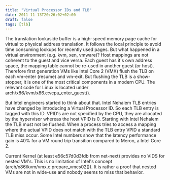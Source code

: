 ```yaml
---
title: "Virtual Processor IDs and TLB"
date: 2011-11-13T20:26:02+02:00
draft: false
tags: [tlb]
---
```


The translation lookaside buffer is a high-speed memory page cache for virtual
to physical address translation. It follows the local principle to avoid time
consuming lookups for recently used pages. But what happened in a virtual
environment (e.g. kvm, xen, vmware)? Host mappings are not coherent to the guest
and vice versa. Each guest has it's own address space, the mapping table cannot
be re-used in another guest (or host). Therefore first generation VMs like
Intel Core 2 (VMX) flush the TLB on each vm-enter (resume) and vm-exit. But
flushing the TLB is a show-stopper, it is one of the most critical components
in a modern CPU. The relevant code for Linux is located under
arch/x86/kvm/x86.c:vcpu\_enter\_guest().


But Intel engineers started to think about that. Intel Nehalem TLB entries have
changed by introducing a Virtual Processor ID. So each TLB entry is tagged with
this ID. VPID's are not specified by the CPU, they are allocated by the
hypervisor whereas the host VPID is 0. Starting with Intel Nehalem the TLB
must not be flushed. When a process tries to access a mapping where the actual
VPID does not match with the TLB entry VPID a standard TLB miss occur. Some
Intel numbers show that the latency performance gain is 40% for a VM round trip
transition compared to Meron, a Intel Core 2.


Current Kernel (at least e56c57d0d3fdb from net-next) provides no VIDS for
nested VM's. This is no limitation of Intel's concept
(arch/x86/kvm/vmx.c:prepare\_vmcs02()). It is rather a proof that nested VMs
are not in wide-use and nobody seems to miss that behavior.



